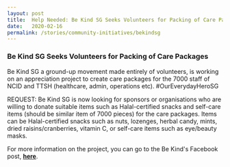 ```yaml
---
layout: post
title:  Help Needed: Be Kind SG Seeks Volunteers for Packing of Care Packages
date:   2020-02-16
permalink: /stories/community-initiatives/bekindsg
---
```


### Be Kind SG Seeks Volunteers for Packing of Care Packages

Be Kind SG a ground-up movement made entirely of volunteers, is working on an appreciation project to create care packages for the 7000 staff of NCID and TTSH (healthcare, admin, operations etc). #OurEverydayHeroSG

REQUEST: Be Kind SG is now looking for sponsors or organisations who are willing to donate suitable items such as Halal-certified snacks and self-care items (should be similar item of 7000 pieces) for the care packages. Items can be Halal-certified snacks such as nuts, lozenges, herbal candy, mints, dried raisins/cranberries, vitamin C, or self-care items such as eye/beauty masks.

For more information on the project, you can go to the Be Kind's Facebook post, **[here](https://m.facebook.com/story.php?story_fbid=2561559524124214&id=1902702213343285#_=_)**.
